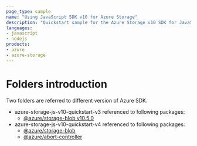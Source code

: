 ```yaml
---
page_type: sample
name: "Using JavaScript SDK v10 for Azure Storage"
description: "Quickstart sample for the Azure Storage v10 SDK for JavaScript."
languages:
- javascript
- nodejs
products:
- azure
- azure-storage
---
```


# Folders introduction
Two folders are referred to different version of Azure SDK.
* azure-storage-js-v10-quickstart-v3 referenced to following packages:
  * [@azure/storage-blob v10.5.0](https://www.npmjs.com/package/@azure/storage-blob/v/10.5.0)
* azure-storage-js-v10-quickstart-v4 referenced to following packages:
  * [@azure/storage-blob](https://www.npmjs.com/package/@azure/storage-blob)
  * [@azure/abort-controller](https://www.npmjs.com/package/@azure/abort-controller)
